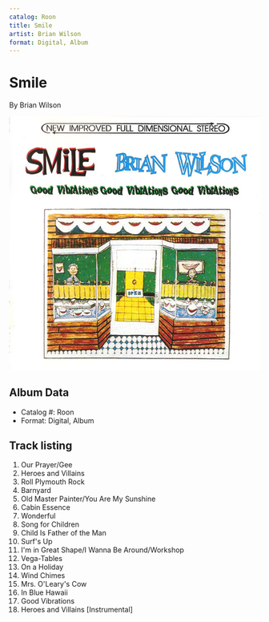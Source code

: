 ```yaml
---
catalog: Roon
title: Smile
artist: Brian Wilson
format: Digital, Album
---
```


# Smile

By Brian Wilson

![](../../assets/albumcovers/Brian_Wilson-Smile.png)

## Album Data

- Catalog #: Roon
- Format: Digital, Album


## Track listing


1. Our Prayer/Gee
2. Heroes and Villains
3. Roll Plymouth Rock
4. Barnyard
5. Old Master Painter/You Are My Sunshine
6. Cabin Essence
7. Wonderful
8. Song for Children
9. Child Is Father of the Man
10. Surf's Up
11. I'm in Great Shape/I Wanna Be Around/Workshop
12. Vega-Tables
13. On a Holiday
14. Wind Chimes
15. Mrs. O'Leary's Cow
16. In Blue Hawaii
17. Good Vibrations
18. Heroes and Villains [Instrumental]


